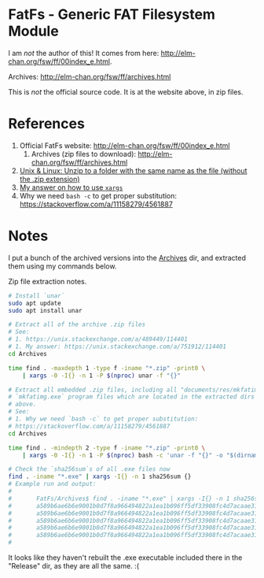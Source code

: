 # FatFs - Generic FAT Filesystem Module

I am _not_ the author of this! It comes from here: http://elm-chan.org/fsw/ff/00index_e.html.

Archives: http://elm-chan.org/fsw/ff/archives.html

This is *not* the official source code. It is at the website above, in zip files.


# References

1. Official FatFs website: http://elm-chan.org/fsw/ff/00index_e.html
    1. Archives (zip files to download): http://elm-chan.org/fsw/ff/archives.html
1. [Unix & Linux: Unzip to a folder with the same name as the file (without the .zip extension)](https://unix.stackexchange.com/a/489449/114401)
1. [My answer on how to use `xargs`](https://unix.stackexchange.com/a/751912/114401)
1. Why we need `bash -c` to get proper substitution: https://stackoverflow.com/a/11158279/4561887


# Notes

I put a bunch of the archived versions into the [Archives](Archives) dir, and extracted them using my commands below.

Zip file extraction notes.

```bash
# Install `unar`
sudo apt update
sudo apt install unar

# Extract all of the archive .zip files
# See:
# 1. https://unix.stackexchange.com/a/489449/114401
# 1. My answer: https://unix.stackexchange.com/a/751912/114401
cd Archives

time find . -maxdepth 1 -type f -iname "*.zip" -print0 \
    | xargs -0 -I{} -n 1 -P $(nproc) unar -f "{}"

# Extract all embedded .zip files, including all "documents/res/mkfatimg.zip"
# `mkfatimg.exe` program files which are located in the extracted dirs from
# above.
# See: 
# 1. Why we need `bash -c` to get proper substitution:
# https://stackoverflow.com/a/11158279/4561887
cd Archives

time find . -mindepth 2 -type f -iname "*.zip" -print0 \
    | xargs -0 -I{} -n 1 -P $(nproc) bash -c 'unar -f "{}" -o "$(dirname "{}")"'

# Check the `sha256sum`s of all .exe files now
find . -iname "*.exe" | xargs -I{} -n 1 sha256sum {}
# Example run and output:
#
#       FatFs/Archives$ find . -iname "*.exe" | xargs -I{} -n 1 sha256sum {}
#       a589b6ae6b6e9001b0d7f8a966494822a1ea1b096ff5df33908fc4d7acaae316  ./ff14a/documents/res/mkfatimg/Release/mkfatimg.exe
#       a589b6ae6b6e9001b0d7f8a966494822a1ea1b096ff5df33908fc4d7acaae316  ./ff14b/documents/res/mkfatimg/Release/mkfatimg.exe
#       a589b6ae6b6e9001b0d7f8a966494822a1ea1b096ff5df33908fc4d7acaae316  ./ff13c/documents/res/mkfatimg/Release/mkfatimg.exe
#       a589b6ae6b6e9001b0d7f8a966494822a1ea1b096ff5df33908fc4d7acaae316  ./ff14/documents/res/mkfatimg/Release/mkfatimg.exe
#       a589b6ae6b6e9001b0d7f8a966494822a1ea1b096ff5df33908fc4d7acaae316  ./ff15/documents/res/mkfatimg/Release/mkfatimg.exe
#
```

It looks like they haven't rebuilt the .exe executable included there in the "Release" dir, as they are all the same. :(

